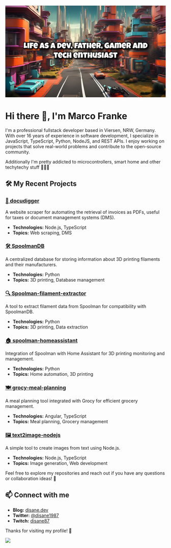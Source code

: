 ![Disane Banner](./disane_banner.png)
<!--
**Disane87/Disane87** is a ✨ _special_ ✨ repository because its `README.md` (this file) appears on your GitHub profile.

Here are some ideas to get you started:

- 🔭 I’m currently working on ...
- 🌱 I’m currently learning ...
- 👯 I’m looking to collaborate on ...
- 🤔 I’m looking for help with ...
- 💬 Ask me about ...
- 📫 How to reach me: ...
- 😄 Pronouns: ...
- ⚡ Fun fact: ...
-->

# Hi there 👋, I'm Marco Franke

I'm a professional fullstack developer based in Viersen, NRW, Germany. With over 16 years of experience in software development, I specialize in JavaScript, TypeScript, Python, NodeJS, and REST APIs. I enjoy working on projects that solve real-world problems and contribute to the open-source community. 

Additionally I'm pretty addicted to microcontrollers, smart home and other techytechy stuff 🧑🏼‍🔬

## 🛠️ My Recent Projects

### [📄 docudigger](https://github.com/Disane87/docudigger)
A website scraper for automating the retrieval of invoices as PDFs, useful for taxes or document management systems (DMS).
- **Technologies:** Node.js, TypeScript
- **Topics:** Web scraping, DMS

### [🛠️ SpoolmanDB](https://github.com/Disane87/SpoolmanDB)
A centralized database for storing information about 3D printing filaments and their manufacturers.
- **Technologies:** Python
- **Topics:** 3D printing, Database management

### [🔍 Spoolman-filament-extractor](https://github.com/Disane87/Spoolman-filament-extractor)
A tool to extract filament data from Spoolman for compatibility with SpoolmanDB.
- **Technologies:** Python
- **Topics:** 3D printing, Data extraction

### [🏠 spoolman-homeassistant](https://github.com/Disane87/spoolman-homeassistant)
Integration of Spoolman with Home Assistant for 3D printing monitoring and management.
- **Technologies:** Python
- **Topics:** Home automation, 3D printing

### [🍽️ grocy-meal-planning](https://github.com/Disane87/grocy-meal-planning)
A meal planning tool integrated with Grocy for efficient grocery management.
- **Technologies:** Angular, TypeScript
- **Topics:** Meal planning, Grocery management

### [🖼️ text2image-nodejs](https://github.com/Disane87/text2image-nodejs)
A simple tool to create images from text using Node.js.
- **Technologies:** Node.js, TypeScript
- **Topics:** Image generation, Web development

Feel free to explore my repositories and reach out if you have any questions or collaboration ideas! 🤝

## 📫 Connect with me
- **Blog:** [disane.dev](http://blog.disane.dev/en)
- **Twitter:** [@disane1987](https://twitter.com/disane1987)
- **Twitch:** [disane87](https://www.twitch.tv/disane87)

Thanks for visiting my profile! 🙌


<picture>
  <source
    srcset="https://github-readme-stats.vercel.app/api?username=Disane87&show_icons=true&theme=dark"
    media="(prefers-color-scheme: dark)"
  />
  <source
    srcset="https://github-readme-stats.vercel.app/api?username=Disane87&show_icons=true"
    media="(prefers-color-scheme: light), (prefers-color-scheme: no-preference)"
  />
  <img src="https://github-readme-stats.vercel.app/api?username=Disane87&show_icons=true" />
</picture>
